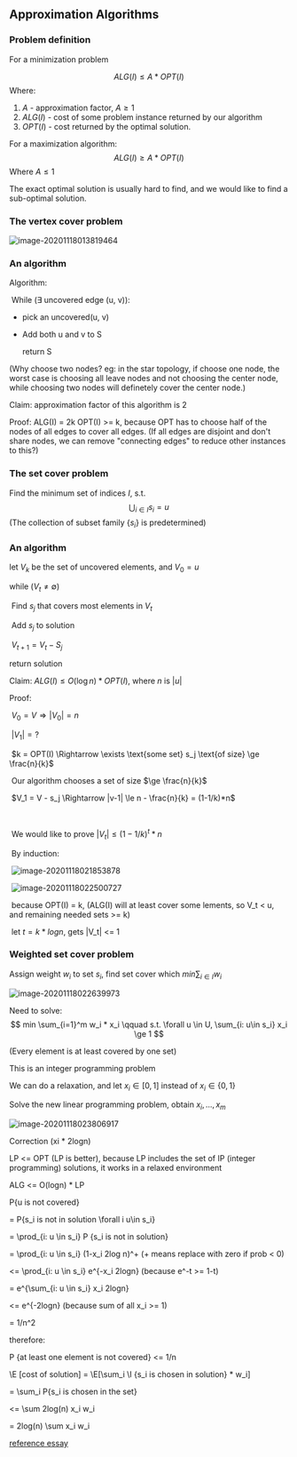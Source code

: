 ## Approximation Algorithms

### Problem definition

For a minimization problem 


$$
ALG(I) \le A * OPT(I)
$$
Where:

1. $A$ - approximation factor, $A \ge 1$ 
2. $ALG(I)$ - cost of some problem instance returned by our algorithm
3. $OPT(I)$ - cost returned by the optimal solution.

For a maximization algorithm:
$$
ALG(I) \ge A * OPT(I)
$$
Where $A \le 1$

The exact optimal solution is usually hard to find, and we would like to find a sub-optimal solution.

### The vertex cover problem

![image-20201118013819464](/home/Administrator/iffi/.config/Typora/typora-user-images/image-20201118013819464.png)

### An algorithm

Algorithm:

​	While ($\exists$ uncovered edge (u, v)):

  -   pick an uncovered(u, v)

  -   Add both u and v to S

      return S

(Why choose two nodes? eg: in the star topology, if choose one node, the worst case is choosing all leave nodes and not choosing the center node, while choosing two nodes will definetely cover the center node.)

Claim: approximation factor of this algorithm is 2

Proof: ALG(I) = 2k OPT(I) >= k, because OPT has to choose half of the nodes of all edges to cover all edges. (If all edges are disjoint and don't share nodes, we can remove "connecting edges" to reduce other instances to this?)

### The set cover problem

Find the minimum set of indices $I$, s.t.
$$
\bigcup_{i\in I} s_i = u
$$
(The collection of subset family $\{s_i\}$ is predetermined)

### An algorithm

let $V_k$ be the set of uncovered elements, and $V_0 = u$

while ($V_t \neq \emptyset$)

​	Find $s_j$ that covers most elements in $V_t$

​	Add $s_j$ to solution

​	$V_{t+1} = V_t - S_j$

return solution



Claim: $ALG(I) \le O(\log n) * OPT(I)$, where $n$ is $|u|$

Proof:

​	$V_0 = V \Rightarrow |V_0| = n$

​	$|V_1|=?$

​	$k = OPT(I) \Rightarrow \exists \text{some set} s_j \text{of size} \ge \frac{n}{k}$

​	Our algorithm chooses a set of size $\ge \frac{n}{k}$

​	$V_1 = V - s_j \Rightarrow |v-1| \le n - \frac{n}{k} = (1-1/k)*n$

​	

​	We would like to prove $|V_t| \le (1-1/k)^t * n$

​	By induction:

​	![image-20201118021853878](/home/Administrator/iffi/.config/Typora/typora-user-images/image-20201118021853878.png)

​	![image-20201118022500727](/home/Administrator/iffi/.config/Typora/typora-user-images/image-20201118022500727.png)

​	because OPT(I) = k, (ALG(I) will at least cover some lements, so V_t < u, and remaining needed sets >= k)

​	let $t = k * logn$, gets |V_t| <= 1

### Weighted set cover problem

Assign weight $w_i$ to set $s_i$, find set cover which $min \sum_{i \in I}w_i$

![image-20201118022639973](/home/Administrator/iffi/.config/Typora/typora-user-images/image-20201118022639973.png)

Need to solve:
$$
min \sum_{i=1}^m w_i * x_i \qquad s.t. \forall u \in U, \sum_{i: u\in s_i} x_i \ge 1
$$


 (Every element is at least covered by one set)

This is an integer programming problem

We can do a relaxation, and let $x_i \in [0, 1]$ instead of $x_i \in \{0, 1\}$

Solve the new linear programming problem, obtain $x_i, ..., x_m$

![image-20201118023806917](/home/Administrator/iffi/.config/Typora/typora-user-images/image-20201118023806917.png)

Correction (xi * 2logn)

LP <= OPT (LP is better), because LP includes the set of IP (integer programming) solutions, it works in a relaxed environment

ALG <= O(logn) * LP

P{u is not covered}

= P{s_i is not in solution \forall i u\in s_i}

= \prod_{i: u \in s_i} P {s_i is not in solution}

= \prod_{i: u \in s_i} (1-x_i 2log n)^+  (+ means replace with zero if prob < 0)

<= \prod_{i: u \in s_i} e^{-x_i 2logn} (because e^-t >= 1-t)

= e^{\sum_{i: u \in s_i} x_i 2logn} 

<= e^{-2logn} (because sum of all x_i >= 1)

= 1/n^2

therefore:

P {at least one element is not covered} <= 1/n



\E [cost of solution] = \E[\sum_i \I {s_i is chosen in solution} * w_i]

= \sum_i P{s_i is chosen in the set}

<= \sum 2log(n) x_i w_i

= 2log(n) \sum x_i w_i

[reference essay](http://people.brunel.ac.uk/~mastjjb/jeb/natcor_ip_rest.pdf)



